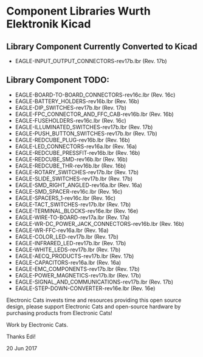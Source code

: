 # Component Libraries Wurth Elektronik Kicad

## Library Component Currently Converted to Kicad

- EAGLE-INPUT_OUTPUT_CONNECTORS-rev17b.lbr (Rev. 17b)


## Library Component TODO:

- EAGLE-BOARD-TO-BOARD_CONNECTORS-rev16c.lbr (Rev. 16c)
- EAGLE-BATTERY_HOLDERS-rev16b.lbr (Rev. 16b)
- EAGLE-DIP_SWITCHES-rev17b.lbr (Rev. 17b)
- EAGLE-FPC_CONNECTOR_AND_FFC_CAB-rev16b.lbr (Rev. 16b)
- EAGLE-FUSEHOLDERS-rev16c.lbr (Rev. 16c)
- EAGLE-ILLUMINATED_SWITCHES-rev17b.lbr (Rev. 17b)
- EAGLE-PUSH_BUTTON_SWITCHES-rev17b.lbr (Rev. 17b)
- EAGLE-REDCUBE_PLUG-rev16b.lbr (Rev. 16b)
- EAGLE-LED_CONNECTORS-rev16a.lbr (Rev. 16a)
- EAGLE-REDCUBE_PRESSFIT-rev16b.lbr (Rev. 16b)
- EAGLE-REDCUBE_SMD-rev16b.lbr (Rev. 16b)
- EAGLE-REDCUBE_THR-rev16b.lbr (Rev. 16b)
- EAGLE-ROTARY_SWITCHES-rev17b.lbr (Rev. 17b)
- EAGLE-SLIDE_SWITCHES-rev17b.lbr (Rev. 17b)
- EAGLE-SMD_RIGHT_ANGLED-rev16a.lbr (Rev. 16a)
- EAGLE-SMD_SPACER-rev16c.lbr (Rev. 16c)
- EAGLE-SPACERS_1-rev16c.lbr (Rev. 16c)
- EAGLE-TACT_SWITCHES-rev17b.lbr (Rev. 17b)
- EAGLE-TERMINAL_BLOCKS-rev16e.lbr (Rev. 16e)
- EAGLE-WIRE-TO-BOARD-rev17a.lbr (Rev. 17a)
- EAGLE-WR-DC_POWER_JACK_CONNECTORS-rev16b.lbr (Rev. 16b)
- EAGLE-WR-FFC-rev16a.lbr (Rev. 16a)
- EAGLE-COLOR_LED-rev17b.lbr (Rev. 17b)
- EAGLE-INFRARED_LED-rev17b.lbr (Rev. 17b)
- EAGLE-WHITE_LEDS-rev17b.lbr (Rev. 17b)
- EAGLE-AECQ_PRODUCTS-rev17b.lbr (Rev. 17b)
- EAGLE-CAPACITORS-rev16a.lbr (Rev. 16a)
- EAGLE-EMC_COMPONENTS-rev17b.lbr (Rev. 17b)
- EAGLE-POWER_MAGNETICS-rev17b.lbr (Rev. 17b)
- EAGLE-SIGNAL_AND_COMMUNICATIONS-rev17b.lbr (Rev. 17b)
- EAGLE-STEP-DOWN-CONVERTER-rev16e.lbr (Rev. 16e)

Electronic Cats invests time and resources providing this open source design, please support Electronic Cats and open-source hardware by purchasing products from Electronic Cats!

Work by Electronic Cats.

Thanks Edi!

20 Jun 2017

